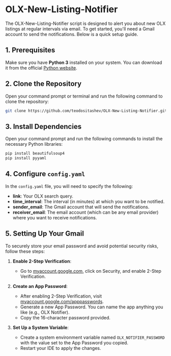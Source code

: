 # OLX-New-Listing-Notifier

The OLX-New-Listing-Notifier script is designed to alert you about new OLX listings at regular intervals via email. To get started, you'll need a Gmail account to send the notifications. Below is a quick setup guide.

## 1. Prerequisites

Make sure you have **Python 3** installed on your system. You can download it from the official [Python website](https://www.python.org/downloads/).

## 2. Clone the Repository

Open your command prompt or terminal and run the following command to clone the repository:

```bash
git clone https://github.com/teodositashev/OLX-New-Listing-Notifier.git
```

## 3. Install Dependencies

Open your command prompt and run the following commands to install the necessary Python libraries:

```bash
pip install beautifulsoup4
pip install pyyaml
```

## 4. Configure `config.yaml`

In the `config.yaml` file, you will need to specify the following:

- **link**: Your OLX search query.
- **time_interval**: The interval (in minutes) at which you want to be notified.
- **sender_email**: The Gmail account that will send the notifications.
- **receiver_email**: The email account (which can be any email provider) where you want to receive notifications.

## 5. Setting Up Your Gmail

To securely store your email password and avoid potential security risks, follow these steps:

1. **Enable 2-Step Verification**:
   - Go to [myaccount.google.com](https://myaccount.google.com), click on Security, and enable 2-Step Verification.

2. **Create an App Password**:
   - After enabling 2-Step Verification, visit [myaccount.google.com/apppasswords](https://myaccount.google.com/apppasswords).
   - Generate a new App Password. You can name the app anything you like (e.g., OLX Notifier).
   - Copy the 16-character password provided.

3. **Set Up a System Variable**:
   - Create a system environment variable named `OLX_NOTIFIER_PASSWORD` with the value set to the App Password you copied.
   - Restart your IDE to apply the changes.

